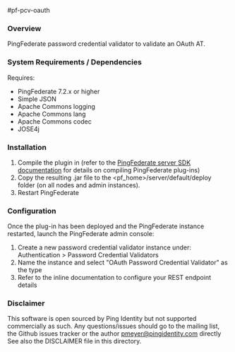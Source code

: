 #pf-pcv-oauth

### Overview

PingFederate password credential validator to validate an OAuth AT.


### System Requirements / Dependencies

Requires:
 - PingFederate 7.2.x or higher
 - Simple JSON
 - Apache Commons logging
 - Apache Commons lang
 - Apache Commons codec
 - JOSE4j

 
### Installation
 
1. Compile the plugin in (refer to the [PingFederate server SDK documentation] for details on compiling PingFederate plug-ins)
2. Copy the resulting .jar file to the <pf_home>/server/default/deploy folder (on all nodes and admin instances).
3. Restart PingFederate
 
[PingFederate server SDK documentation]: http://documentation.pingidentity.com/display/PF/SDK+Developer%27s+Guide


### Configuration

Once the plug-in has been deployed and the PingFederate instance restarted, launch the PingFederate admin console:

1. Create a new password credential validator instance under: Authentication > Password Credential Validators
2. Name the instance and select "OAuth Password Credential Validator" as the type
3. Refer to the inline documentation to configure your REST endpoint details


### Disclaimer

This software is open sourced by Ping Identity but not supported commercially as such. Any questions/issues should go to the mailing list, the Github issues tracker or the author pmeyer@pingidentity.com directly See also the DISCLAIMER file in this directory.
